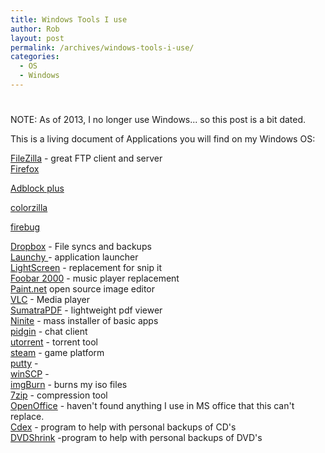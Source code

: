 ```yaml
---
title: Windows Tools I use
author: Rob
layout: post
permalink: /archives/windows-tools-i-use/
categories:
  - OS
  - Windows
---
```

# 

NOTE: As of 2013, I no longer use Windows... so this post is a bit dated.  
  
  
This is a living document of Applications you will find on my Windows OS:

[FileZilla][1] - great FTP client and server  
[Firefox][2]

 [1]: http://filezilla-project.org/
 [2]: http://getfirefox.com

[Adblock plus][3]

 [3]: http://adblockplus.org/en/

[colorzilla][4]

 [4]: http://www.colorzilla.com/firefox/

[firebug][5]

 [5]: http://getfirebug.com/

[Dropbox][6] - File syncs and backups  
[ Launchy ][7] - application launcher  
[ LightScreen][8] - replacement for snip it  
[ Foobar 2000][9] - music player replacement  
[ Paint.net][10] open source image editor  
[VLC][11] - Media player  
[SumatraPDF][12] - lightweight pdf viewer  
[Ninite][13] - mass installer of basic apps  
[pidgin][14] - chat client  
[utorrent][15] - torrent tool  
[steam][16] - game platform  
[putty][17] -  
[winSCP][18] -  
[imgBurn][19] - burns my iso files  
[7zip][20] - compression tool  
[OpenOffice][21] - haven't found anything I use in MS office that this can't replace.  
[Cdex][22] - program to help with personal backups of CD's  
[DVDShrink][23] -program to help with personal backups of DVD's

 [6]: https://www.dropbox.com/
 [7]: http://launchy.net/
 [8]: http://lightscreen.sourceforge.net/
 [9]: http://www.foobar2000.org/
 [10]: http://www.getpaint.net/
 [11]: http://www.videolan.org/vlc/
 [12]: http://blog.kowalczyk.info/software/sumatrapdf/index.html
 [13]: http://Ninite.com
 [14]: http://www.pidgin.im/
 [15]: http://www.utorrent.com/
 [16]: http://store.steampowered.com/about/
 [17]: http://www.chiark.greenend.org.uk/~sgtatham/putty/
 [18]: http://winscp.net/eng/index.php
 [19]: http://www.imgburn.com/
 [20]: http://www.7-zip.org/
 [21]: http://www.openoffice.org/
 [22]: http://cdexos.sourceforge.net/
 [23]: http://www.dvdshrink.org/